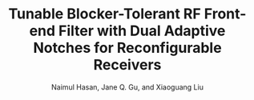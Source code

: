 ---
type: conference
title: Tunable Blocker-Tolerant RF Front-end Filter with Dual Adaptive Notches for Reconfigurable Receivers	
author: Naimul Hasan, Jane Q. Gu, and Xiaoguang Liu
journal:
volume:
number:
year: 2016
month: May
doi: 
pages:
publisher:
booktitle: IEEE MTT-S International Microwave Symposium (IMS)
note: Accepted
sort_key: 201605
---